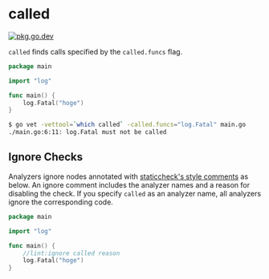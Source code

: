 # called

[![pkg.go.dev][gopkg-badge]][gopkg]

`called` finds calls specified by the `called.funcs` flag.

```go
package main

import "log"

func main() {
	log.Fatal("hoge")
}
```

```sh
$ go vet -vettool=`which called` -called.funcs="log.Fatal" main.go
./main.go:6:11: log.Fatal must not be called
```

## Ignore Checks

Analyzers ignore nodes annotated with [staticcheck's style comments](https://staticcheck.io/docs/#ignoring-problems) as below.
An ignore comment includes the analyzer names and a reason for disabling the check.
If you specify `called` as an analyzer name, all analyzers ignore the corresponding code.

```go
package main

import "log"

func main() {
	//lint:ignore called reason
	log.Fatal("hoge")
}
```

<!-- links -->
[gopkg]: https://pkg.go.dev/github.com/gostaticanalysis/called
[gopkg-badge]: https://pkg.go.dev/badge/github.com/gostaticanalysis/called?status.svg
